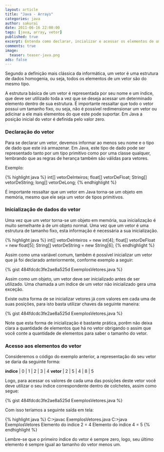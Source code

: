 ```yaml
---
layout: article
title: "Java - Arrays"
categories: java
author: sakurai
date: 2011-06-16 22:00:00
tags: [java, array, vetor]
published: true
excerpt: Entenda como declarar, incializar e acessar os elementos de um vetor no Java.
comments: true
image:
  teaser: teaser-java.png
ads: false
---
```


Segundo a definição mais clássica da informática, um vetor é uma estrutura de dados homogenia, ou seja, todos os elementos de um vetor são do mesmo tipo.

A estrutura básica de um vetor é representada por seu nome e um índice, que deve ser utilizado toda a vez que se deseja acessar um determinado elemento dentro de sua estrutura. É importante ressaltar que todo o vetor possui um tamanho fixo, ou seja, não é possível redimensionar um vetor ou adicinar a ele mais elementos do que este pode suportar. Em Java a posição inicial do vetor é definida pelo valor zero.

### Declaração do vetor

Para se declarar um vetor, devemos informar ao menos seu nome e o tipo de dado que este irá armazenar. Em Java, este tipo de dado pode ser representado tanto por um tipo primitivo como por uma classe qualquer, lembrando que as regras de herança também são válidas para vetores.

Exemplo:

{% highlight java %}
int[] vetorDeInteiros;
float[] vetorDeFloat;
String[] vetorDeString;
long[] vetorDeLong;
{% endhighlight %}

É importante ressaltar que um vetor em Java torna-se um objeto em memória, mesmo que ele seja um vetor de tipos primitivos.

### Inicialização de dados do vetor

Uma vez que um vetor torna-se um objeto em memória, sua inicialização é muito semelhante à de um objeto normal. Uma vez que um vetor é uma estrutura de tamanho fixo, esta informação é necessária a sua inicialização.

{% highlight java %}
int[] vetorDeInteiros = new int[4];
float[] vetorDeFloat = new float[5];
String[] vetorDeString = new String[6];
{% endhighlight %}

Assim como uma variável comum, também é possível inicializar um vetor que já foi declarado anteriormente, conforme exemplo a seguir:

{% gist 484fdcdc3fe2ae8a525d ExemplosVetores.java %}

Assim como um objeto, um vetor deve ser inicializado antes de ser utilizado. Uma chamada a um índice de um vetor não inicializado gera uma exceção.

Existe outra forma de se inicializar vetores já com valores em cada uma de suas posições, para isto basta utilizar chaves da seguinte maneira:

{% gist 484fdcdc3fe2ae8a525d ExemplosVetores.java %}

Note que esta forma de inicialização é bastante prática, porêm não deixa clara a quantidade de elementos que há no vetor obrigando o assim que você conte a quantidade de elementos para saber o tamanho do vetor.

### Acesso aos elementos do vetor

Consideremos o código do exemplo anterior, a representação do seu vetor se daria da seguinte forma:

**índice** | 0 | 1 | 2 | 3 | 4
**vetor** | 2 | 5 | 4 | 8 | 5

Logo, para acessar os valores de cada uma das posições deste vetor você deve utilizar o seu índice correspondente dentro de colchetes, assim como segue:

{% gist 484fdcdc3fe2ae8a525d ExemplosVetores.java %}

Com isso teríamos a seguinte saída em tela:

{% highlight java %}
C:\>javac ExemplosVetores.java
C:\>java ExemplosVetores
Elemento do indice 2 = 4
Elemento do indice 4 = 5
{% endhighlight %}

Lembre-se que o primeiro índice do vetor é sempre zero, logo, seu último elemento é sempre igual ao tamanho do vetor menos um.
